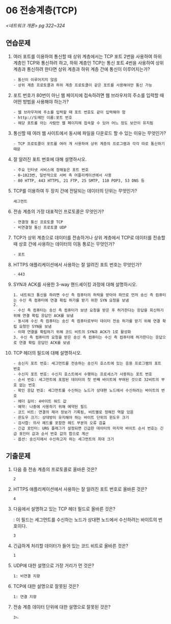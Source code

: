 # 06 전송계층(TCP)

*<네트워크 개론> pg 322~324*



## 연습문제

1. 여러 포트를 이용하여 통신할 때 상위 계층에서는 TCP 포트 2번을 사용하여 하위 계층인 TCP와 통신하려 하고, 하위 계층인 TCP는 통신 포트 4번을 사용하여 상위 계층과 통신하려 한다면 상위 계층과 하위 계층 간에 통신이 이루어지는가?

   ```
   - 통신이 이루어지지 않음
   - 상위 계층 프로토콜과 하위 계층 프로토콜이 같은 포트를 사용해야만 통신 가능
   ```

2. 포트 번호가 80번이 아닌 웹 페이지에 접속하려면 웹 브라우저의 주소를 입력할 때 어떤 방법을 사용해야 하는가?

   ```
   - 웹 브라우저에 주소를 입력할 때 포트 번호도 같이 입력해야 함
   - http://도메인 이름:포트 번호
   - 해당 포트를 아는 사람만 웹 페이지에 접속할 수 있어 어느 정도 보안이 유지됨
   ```

3. 통신할 때 여러 웹 사이트에서 동시에 파일을 다운로드 할 수 있는 이유는 무엇인가?

   ```
   - TCP 프로토콜이 포트를 여러 개 사용하여 상위 계층의 프로그램과 각각 따로 통신하기 때문
   ```

4. 잘 알려진 포트 번호에 대해 설명하시오.

   ```
   - 주요 인터넷 서비스에 정해놓은 포트 번호
   - 0~1023번, 일반적으로 서버 측 어플리케이션에서 사용
   - 80 HTTP, 443 HTTPS, 21 FTP, 25 SMTP, 110 POP3, 53 DNS 등
   ```

5. TCP를 이용하여 두 장치 간에 전달되는 데이터의 단위는 무엇인가?

   ```
   세그먼트
   ```

6. 전송 계층의 가장 대표적인 프로토콜은 무엇인가?

   ```
   - 연결형 통신 프로토콜 TCP
   - 비연결형 통신 프로토콜 UDP
   ```

7. TCP가 상위 계층으로 데이터를 전송하거나 상위 계층에서 TCP로 데이터를 전송할 때 상호 간에 사용하는 데이터의 이동 통로는 무엇인가?

   ```
   - 포트
   ```

8. HTTPS 애플리케이션에서 사용하는 잘 알려진 포트 번호는 무엇인가?

   ```
   - 443
   ```

9. SYN과 ACK를 사용한 3-way 핸드셰이킹 과정에 대해 설명하시오.

   ```
   1. 네트워크 통신을 하려면 수신 측 컴퓨터의 허락을 받아야 하므로 먼저 송신 측 컴퓨터는 수신 측 컴퓨터에 연결 확립 허가를 받기 위한 SYN 요청을 보냄
   2.
   - 수신 측 컴퓨터는 송신 측 컴퓨터가 보낸 요청을 받은 후 허가한다는 응답을 회신하기 위해 연결 확립 응답인 ACK를 보냄
   - 동시에 수신 측 컴퓨터는 송신 측 컴퓨터로부터 데이터 전송 허가를 받기 위해 연결 확립 요청인 SYN을 보냄
   - 이때 연결을 확립하기 위해 코드 비트의 SYN과 ACK가 1로 활성화
   3. 수신 측 컴퓨터의 요청을 받은 송신 측 컴퓨터는 수신 측 컴퓨터에 허가한다는 응답으로 연결 확립 응답인 ACK를 보냄
   ```

10. TCP 헤더의 필드에 대해 설명하시오.

    ```
    - 송신지 포트 번호: 세그먼트를 전송하는 송신지 호스트에 있는 응용 프로그램의 포트 번호
    - 수신지 포트 번호: 수신지 호스트에서 수행하는 프로세스가 사용하는 포트 번호
    - 순서 번호: 세그먼트에 포함된 데이터의 첫 번째 바이트에 부여된 것으로 32비트의 부호 없는 번호
    - 확인 응답 번호: 세그먼트를 수신하는 노드가 상대편 노드에서 수신하려는 바이트의 번호
    - 헤더 길이: 4바이트 워드 값
    - 예약: 나중에 사용하기 위해 예약된 필드
    - 코드 비트: 연결의 제어 정보가 기록됨, 비트별로 정해진 역할 있음
    - 윈도우 크기: 상대방이 유지해야 하는 바이트 단위의 윈도우 크기
    - 검사합: 의사 헤드를 포함한 헤드 부분의 오류 검출
    - 긴급 포인터: URG 플래그가 설정되면 긴급한 데이터의 마지막 바이트 순서 번호는 긴급 포인터 값과 순서 번호 값의 합으로 계산
    - 옵션: 송신지에서 수신하고자 하는 세그먼트의 최대 크기
    ```

## 기출문제

1. 다음 중 전송 계층의 프로토콜로 올바른 것은?

   ```
   2
   ```

2. HTTPS 애플리케이션에서 사용하는 잘 알려진 포트 번호로 올바른 것은?

   ```
   4
   ```

3. 다음에서 설명하고 있는 TCP 헤더 필드로 올바른 것은?

   : 이 필드는 세그먼트를 수신하는 노드가 상대편 노드에서 수신하려는 바이트의 번호이다.

   ```
   3
   ```

4. 긴급하게 처리할 데이터가 들어 있는 코드 비트로 올바른 것은?

   ```
   1
   ```

5. UDP에 대한 설명으로 가장 거리가 먼 것은?

   ```
   1: 비연결 지향
   ```

6. TCP에 대한 설명으로 잘못된 것은?

   ```
   1: 연결 지향
   ```

7. 전송 계층 데이터 단위에 대한 설명으로 잘못된 것은?

   ```
   3ㄴ
   ```
